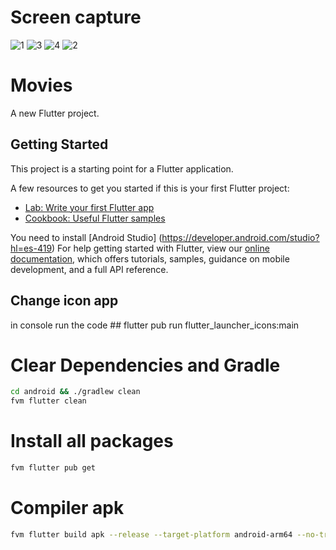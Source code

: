 
# Screen capture
![1](https://github.com/j17hernandez/flutter-current-movies/assets/57992471/d7e98423-9be5-4c8e-881c-467b49a32ba2)
![3](https://github.com/j17hernandez/flutter-current-movies/assets/57992471/52508a16-1be0-49e2-a77d-7383b0edd431)
![4](https://github.com/j17hernandez/flutter-current-movies/assets/57992471/0959fdb9-db3e-468d-915c-0f4d3b07460f)
![2](https://github.com/j17hernandez/flutter-current-movies/assets/57992471/2e4235b2-203b-4eca-a8f1-6e08ca6e8ced)





# Movies

A new Flutter project.

## Getting Started

This project is a starting point for a Flutter application.

A few resources to get you started if this is your first Flutter project:

- [Lab: Write your first Flutter app](https://flutter.dev/docs/get-started/codelab)
- [Cookbook: Useful Flutter samples](https://flutter.dev/docs/cookbook)

You need to install [Android Studio] (https://developer.android.com/studio?hl=es-419)
For help getting started with Flutter, view our
[online documentation](https://flutter.dev/docs), which offers tutorials,
samples, guidance on mobile development, and a full API reference.

## Change icon app

in console run the code ## flutter pub run flutter_launcher_icons:main


# Clear Dependencies and Gradle
```bash
cd android && ./gradlew clean
fvm flutter clean
```

# Install all packages
```bash
fvm flutter pub get
```

# Compiler apk
```bash
fvm flutter build apk --release --target-platform android-arm64 --no-tree-shake-icons
```

